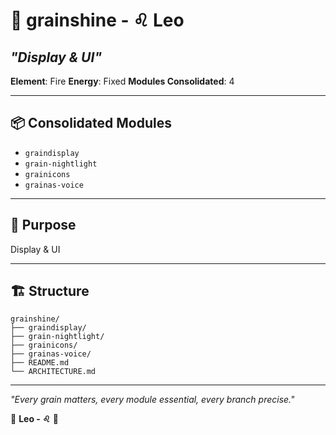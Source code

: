 # 🌾 grainshine - ♌ Leo
## *"Display & UI"*

**Element**: Fire
**Energy**: Fixed
**Modules Consolidated**: 4

---

## 📦 **Consolidated Modules**

- `graindisplay`
- `grain-nightlight`
- `grainicons`
- `grainas-voice`

---

## 🎯 **Purpose**

Display & UI

---

## 🏗️ **Structure**

```
grainshine/
├── graindisplay/
├── grain-nightlight/
├── grainicons/
├── grainas-voice/
├── README.md
└── ARCHITECTURE.md
```

---

*"Every grain matters, every module essential, every branch precise."*

🌾 **Leo - ♌** 🌾
